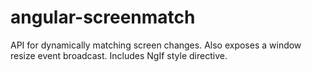 # angular-screenmatch
API for dynamically matching screen changes.  Also exposes a window resize event broadcast.  Includes NgIf style directive. 
